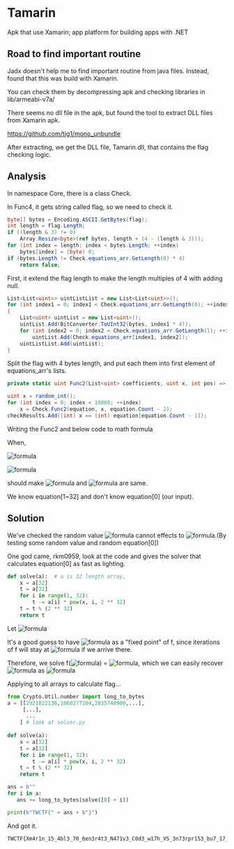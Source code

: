 # Tamarin

Apk that use Xamarin; app platform for building apps with .NET

## Road to find important routine

Jadx doesn't help me to find important routine from java files. Instead, found that this was build with Xamarin.

You can check them by decompressing apk and checking libraries in lib/armeabi-v7a/

There seems no dll file in the apk, but found the tool to extract DLL files from Xamarin apk.

https://github.com/tjg1/mono_unbundle

After extracting, we get the DLL file, Tamarin.dll, that contains the flag checking logic.

## Analysis

In namespace Core, there is a class Check.

In Func4, it gets string called flag, so we need to check it.

```C#
byte[] bytes = Encoding.ASCII.GetBytes(flag);
int length = flag.Length;
if ((length & 3) != 0)
	Array.Resize<byte>(ref bytes, length + (4 - (length & 3)));
for (int index = length; index < bytes.Length; ++index)
	bytes[index] = (byte) 0;
if (bytes.Length != Check.equations_arr.GetLength(0) * 4)
	return false;
```

First, it extend the flag length to make the length multiples of 4 with adding null.

```C#
List<List<uint>> uintListList = new List<List<uint>>();
for (int index1 = 0; index1 < Check.equations_arr.GetLength(0); ++index1)
{
	List<uint> uintList = new List<uint>();
	uintList.Add(BitConverter.ToUInt32(bytes, index1 * 4));
	for (int index2 = 0; index2 < Check.equations_arr.GetLength(1); ++index2)
		uintList.Add(Check.equations_arr[index1, index2]);
	uintListList.Add(uintList);
}
```

Split the flag with 4 bytes length, and put each them into first element of equations_arr's lists.

```C#
private static uint Func2(List<uint> coefficients, uint x, int pos) => pos == -1 ? 0U : coefficients[pos] * pow(x, pos) + Check.Func2(coefficients, x, pos - 1);

uint x = random_int();
for (int index = 0; index < 10000; ++index)
	x = Check.Func2(equation, x, equation.Count - 2);
checkResults.Add((int) x == (int) equation[equation.Count - 1]);
```

Writing the Func2 and below code to math formula

When,

![formula](https://render.githubusercontent.com/render/math?math=x_{0}=\textrm{random}())

![formula](https://render.githubusercontent.com/render/math?math=x_{j%2b1}=\sum^{31}_{i=0}%20\textrm{equation}[i]*{x_{j}}^{i}%20\mod%200\textrm{x}100000000)

should make ![formula](https://render.githubusercontent.com/render/math?math=x_{10000}) and  ![formula](https://render.githubusercontent.com/render/math?math=\textrm{equation}[32]) are same.

We know equation[1~32] and don't know equation[0] (our input).

## Solution

We've checked the random value ![formula](https://render.githubusercontent.com/render/math?math=x_{0}) cannot effects to ![formula](https://render.githubusercontent.com/render/math?math=x_{10000}).(By testing some random value and random equation[0])

One god came, rkm0959, look at the code and gives the solver that calculates equation[0] as fast as lighting.

```python
def solve(a):  # a is 32 length array, 
    x = a[32]
    t = a[32]
    for i in range(1, 32):
        t -= a[i] * pow(x, i, 2 ** 32)
    t = t % (2 ** 32)
    return t
```

Let ![formula](https://render.githubusercontent.com/render/math?math=f(x)=\sum_{i=1}^{32}%20a_{i}{x}^{i})

It's a good guess to have ![formula](https://render.githubusercontent.com/render/math?math=a_{32}) as a "fixed point" of f, since iterations of f will stay at ![formula](https://render.githubusercontent.com/render/math?math=a_{32}) if we arrive there.

Therefore, we solve f(![formula](https://render.githubusercontent.com/render/math?math=a_{32})) =  ![formula](https://render.githubusercontent.com/render/math?math=a_{32}), which we can easily recover ![formula](https://render.githubusercontent.com/render/math?math=a_{0}) as ![formula](https://render.githubusercontent.com/render/math?math=a_{32}-\sum_{i=1}^{32}%20a_{i}{a_{32}}^{i})

Applying to all arrays to calculate flag...

```python
from Crypto.Util.number import long_to_bytes
a = [[2921822136,1060277104,2035740900,...],
     [...],
      ...
    ] # look at solver.py
 
def solve(a):
    x = a[32]
    t = a[32]
    for i in range(1, 32):
        t -= a[i] * pow(x, i, 2 ** 32)
    t = t % (2 ** 32)
    return t    

ans = b""
for i in a:
   ans += long_to_bytes(solve([0] + i))

print(b"TWCTF{" + ans + b"}")

```

And got it.

```
TWCTF{Xm4r1n_15_4bl3_70_6en3r4t3_N471v3_C0d3_w17h_VS_3n73rpr153_bu7_17_c0n741n5_D07_N3t_B1n4ry}
```
